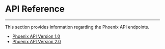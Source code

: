 # API Reference
***

This section provides information regarding the Phoenix API endpoints.

- [Phoenix API Version 1.0](endpoints/v1/README.md)
- [Phoenix API Version 2.0](endpoints/v2/README.md)
